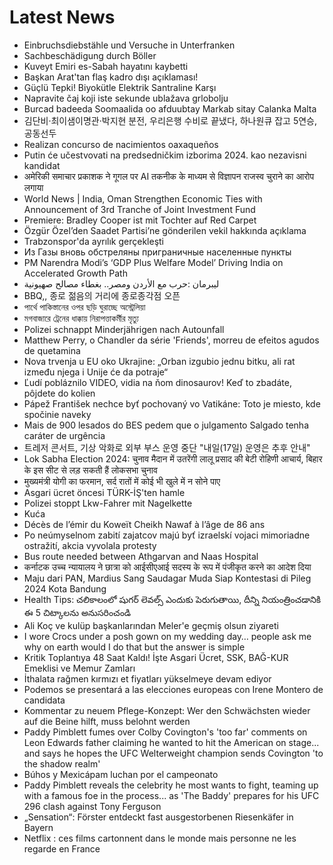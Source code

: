 # Latest News
-  Einbruchsdiebstähle und Versuche in Unterfranken
-  Sachbeschädigung durch Böller
-  Kuveyt Emiri es-Sabah hayatını kaybetti
-  Başkan Arat'tan flaş kadro dışı açıklaması!
-  Güçlü Tepki! Biyokütle Elektrik Santraline Karşı
-  Napravite čaj koji iste sekunde ublažava grlobolju
-  Burcad badeeda Soomaalida oo afduubtay Markab sitay Calanka Malta
-  김단비·최이샘이명관·박지현 분전, 우리은행 수비로 끝냈다, 하나원큐 잡고 5연승, 공동선두
-  Realizan concurso de nacimientos oaxaqueños
-  Putin će učestvovati na predsedničkim izborima 2024. kao nezavisni kandidat
-  अमेरिकी समाचार प्रकाशक ने गूगल पर AI तकनीक के माध्यम से विज्ञापन राजस्व चुराने का आरोप लगाया
-  World News | India, Oman Strengthen Economic Ties with Announcement of 3rd Tranche of Joint Investment Fund
-  Premiere: Bradley Cooper ist mit Tochter auf Red Carpet
-  Özgür Özel’den Saadet Partisi’ne gönderilen vekil hakkında açıklama
-  Trabzonspor'da ayrılık gerçekleşti
-  Из Газы вновь обстреляны приграничные населенные пункты
-  PM Narendra Modi’s ‘GDP Plus Welfare Model’ Driving India on Accelerated Growth Path
-  ليبرمان :حرب مع الأردن ومصر.. بغطاء مصالح صهيونية
-  BBQ,, 종로 젊음의 거리에 종로종각점 오픈
-  পার্থে পাকিস্তানের ওপর ছড়ি ঘুরাচ্ছে অস্ট্রেলিয়া
-  মগবাজারে ট্রেনের ধাক্কায় নিরাপত্তাকর্মীর মৃত্যু
-  Polizei schnappt Minderjährigen nach Autounfall
-  Matthew Perry, o Chandler da série 'Friends', morreu de efeitos agudos de quetamina
-  Nova trvenja u EU oko Ukrajine: „Orban izgubio jednu bitku, ali rat između njega i Unije će da potraje“
-  Ľudí pobláznilo VIDEO, vidia na ňom dinosaurov! Keď to zbadáte, pôjdete do kolien
-  Pápež František nechce byť pochovaný vo Vatikáne: Toto je miesto, kde spočinie naveky
-  Mais de 900 lesados do BES pedem que o julgamento Salgado tenha caráter de urgência
-  트레저 콘서트, 기상 악화로 외부 부스 운영 중단 "내일(17일) 운영은 추후 안내"
-  Lok Sabha Election 2024: चुनाव मैदान में उतरेंगी लालू प्रसाद की बेटी रोहिणी आचार्य, बिहार के इस सीट से लड़ सकती हैं लोकसभा चुनाव
-  मुख्यमंत्री योगी का फरमान, सर्द रातों में कोई भी खुले में न सोने पाए
-  Asgari ücret öncesi TÜRK-İŞ'ten hamle
-  Polizei stoppt Lkw-Fahrer mit Nagelkette
-  Kuća
-  Décès de l’émir du Koweït Cheikh Nawaf à l’âge de 86 ans
-  Po neúmyselnom zabití zajatcov majú byť izraelskí vojaci mimoriadne ostražití, akcia vyvolala protesty
-  Bus route needed between Athgarvan and Naas Hospital
-  कर्नाटक उच्च न्यायालय ने छात्रा को आईसीएआई सदस्य के रूप में पंजीकृत करने का आदेश दिया
-  Maju dari PAN, Mardius Sang Saudagar Muda Siap Kontestasi di Pileg 2024 Kota Bandung
-  Health Tips: చలికాలంలో షుగర్ లెవల్స్ ఎందుకు పెరుగుతాయి, దీన్ని నియంత్రించడానికి ఈ 5 చిట్కాలను అనుసరించండి
-  Ali Koç ve kulüp başkanlarından Meler'e geçmiş olsun ziyareti
-  I wore Crocs under a posh gown on my wedding day… people ask me why on earth would I do that but the answer is simple
-  Kritik Toplantıya 48 Saat Kaldı! İşte Asgari Ücret, SSK, BAĞ-KUR Emeklisi ve Memur Zamları
-  İthalata rağmen kırmızı et fiyatları yükselmeye devam ediyor
-  Podemos se presentará a las elecciones europeas con Irene Montero de candidata
-  Kommentar zu neuem Pflege-Konzept: Wer den Schwächsten wieder auf die Beine hilft, muss belohnt werden
-  Paddy Pimblett fumes over Colby Covington's 'too far' comments on Leon Edwards father claiming he wanted to hit the American on stage... and says he hopes the UFC Welterweight champion sends Covington 'to the shadow realm'
-  Búhos y Mexicápam luchan por el campeonato
-  Paddy Pimblett reveals the celebrity he most wants to fight, teaming up with a famous foe in the process... as 'The Baddy' prepares for his UFC 296 clash against Tony Ferguson
-  „Sensation“: Förster entdeckt fast ausgestorbenen Riesenkäfer in Bayern
-  Netflix : ces films cartonnent dans le monde mais personne ne les regarde en France
